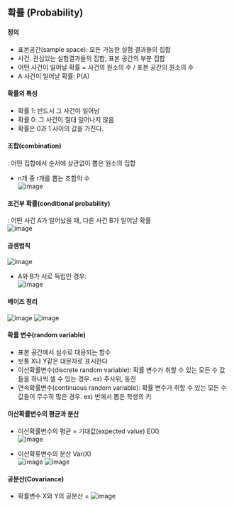 ## 확률 (Probability)

#### 정의
- 표본공간(sample space): 모든 가능한 실험 결과들의 집합
- 사건: 관심있는 실험결과들의 집합, 표본 공간의 부분 집합
- 어떤 사건이 일어날 확률 = 사건의 원소의 수 / 표본 공간의 원소의 수
- A 사건이 일어날 확률: P(A)

#### 확률의 특성
- 확률 1: 반드시 그 사건이 일어남
- 확률 0: 그 사건이 절대 일어나지 않음
- 확률은 0과 1 사이의 값을 가진다.

#### 조합(combination)
: 어떤 집합에서 순서에 상관없이 뽑은 원소의 집합
- n개 중 r개를 뽑는 조합의 수   
![image](https://user-images.githubusercontent.com/59414764/125580554-2c206009-e0ad-4ce0-8679-76fd0f1a2776.png)

#### 조건부 확률(conditional probability)
: 어떤 사건 A가 일어났을 때, 다른 사건 B가 일어날 확률   
![image](https://user-images.githubusercontent.com/59414764/125590746-206e31b5-2433-430c-85c6-997017fca8f7.png)

#### 곱셈법칙    
![image](https://user-images.githubusercontent.com/59414764/125591039-dffa3c25-8700-4eb1-a6c3-bb5747c2b3f7.png)
- A와 B가 서로 독립인 경우:   
![image](https://user-images.githubusercontent.com/59414764/125591165-3a870422-8e9b-4f5c-942e-768964661e3f.png)

#### 베이즈 정리
![image](https://user-images.githubusercontent.com/59414764/125594917-fa7c9087-df65-45f2-ad05-f94d00b4f834.png)
![image](https://user-images.githubusercontent.com/59414764/125594986-217a7dcb-8886-4bba-a0db-e685d4d7a320.png)

#### 확률 변수(random variable)
- 표본 공간에서 실수로 대응되는 함수
- 보통 X나 Y같은 대문자로 표시한다
- 이산확률변수(discrete random variable): 확률 변수가 취할 수 있는 모든 수 값들을 하나씩 셀 수 있는 경우. ex) 주사위, 동전
- 연속확률변수(continuous random variable): 확률 변수가 취할 수 있는 모든 수 값들이 무수히 많은 경우. ex) 반에서 뽑은 학생의 키

#### 이산확률변수의 평균과 분산
- 이산확률변수의 평균 = 기대값(expected value) E(X)   
![image](https://user-images.githubusercontent.com/59414764/125601089-21888c0b-aeb5-4246-a913-056c43608943.png)   

- 이산확류변수의 분산 Var(X)   
![image](https://user-images.githubusercontent.com/59414764/125601722-ad7fc5c0-c3d5-46e4-9e09-c01e85b04883.png)
![image](https://user-images.githubusercontent.com/59414764/125603471-2f243cc1-84ca-4655-9010-eaea0ce74fad.png)

#### 공분산(Covariance)
- 확률변수 X와 Y의 공분산 = ![image](https://user-images.githubusercontent.com/59414764/125606103-cafb96e1-1942-4552-87b8-7ee7449b4628.png)

